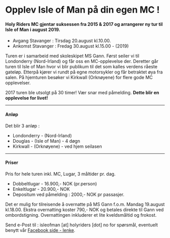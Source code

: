 # Opplev Isle of Man på din egen MC !


#### Holy Riders MC gjentar suksessen fra 2015 & 2017 og arrangerer ny tur til Isle of Man i august 2019.

- Avgang Stavanger : Tirsdag 20.august kl.10.00.
- Ankomst Stavanger : Fredag 30.august kl.15.00  - (2019)

Turen er i samarbeid med skoleskipet MS Gann. Først seiler vi til Londonderry (Nord-Irland) og får oss en MC-opplevelse der. Deretter går turen til Isle of Man hvor vi blir publikum til det som kalles verdens råeste gateløp. Etterpå kjører vi rundt på egne motorsykler og får betraktet øya fra salen. På hjemturen besøker vi Kirkwall (Orknøyene) for flere gode MC opplevelser.

2017 turen ble utsolgt på 30 timer! Vær snar med påmelding. **Dette blir en opplevelse for livet!**

---

#### **Anløp**

Det blir 3 anløp :

- Londonderry - (Nord-Irland)
- Douglas - (Isle of Man) - 4 døgn
- Kirkwall - (Orknøyene) - ved hjem seilasen

---

#### **Priser**

Pris for hele turen inkl. MC, Lugar, 3 måltider pr. dag.

- Dobbeltlugar - 16.900,- NOK (pr.person)
- Enkeltlugar - 20.900,- NOK
- Depositum ved påmelding : 2000,- NOK pr passasjer.

Det er mulig for tilreisende å overnatte på MS Gann f.o.m. Mandag 19.august kl.18.00. Ekstra overnatting koster 790,- NOK og betales direkte til Gann ved ombordstigning. Overnattingen inkluderer et lite kveldsmåltid og frokost.

Send e-Post til : isleofman [at] holyriders [dot] no for spørsmål, eventuelt benytt vår [Facebook side - lenke](https://www.facebook.com/gannhrmc/).

